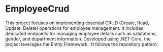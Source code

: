 # EmployeeCrud
This project focuses on implementing essential CRUD (Create, Read, Update, Delete) operations for employee management. It includes dedicated endpoints for managing employee details such as salutations, gender, and department information. Developed using .NET Core, the project leverages the Entity Framework . It follows the repository pattern.
